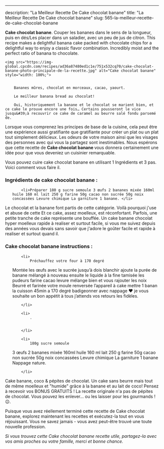 ---
description: "La Meilleur Recette De Cake chocolat banane"
title: "La Meilleur Recette De Cake chocolat banane"
slug: 565-la-meilleur-recette-de-cake-chocolat-banane

<p>
	<strong>Cake chocolat banane</strong>. 
	Couper les bananes dans le sens de la longueur, puis en dés/Les placer dans un saladier, avec un peu de jus de citron. This recipe makes a delightful banana cake packed with chocolate chips for a delightful way to enjoy a classic flavor combination. Incredibly moist and the perfect ratio of banana to chocolate.
</p>
<p>
	
	<img src="https://img-global.cpcdn.com/recipes/ad36a87480ed1c1e/751x532cq70/cake-chocolat-banane-photo-principale-de-la-recette.jpg" alt="Cake chocolat banane" style="width: 100%;">
	
	
		Bananes mûres, chocolat en morceaux, cacao, yaourt.
	
		Le meilleur banana bread au chocolat!
	
		Oui, historiquement la banane et le chocolat se marient bien, et ce cake le prouve encore une fois… Certains pousseront le vice jusqu&#39;à recouvrir ce cake de caramel au beurre salé fondu parsemé de.
	
</p>

Lorsque vous comprenez les principes de base de la cuisine, cela peut être une expérience aussi gratifiante que gratifiante pour créer un plat ou un plat tout simplement délicieux. Les odeurs de votre maison ainsi que les visages des personnes avec qui vous la partagez sont inestimables. Nous espérons que cette recette de <strong> Cake chocolat banane </strong> vous donnera certainement une idée pour que vous deveniez un cuisinier remarquable.

<!--inarticleads1-->

Vous pouvez cuire cake chocolat banane en utilisant 1 Ingrédients et 3 pas. Voici comment vous faire il.

<h3>Ingrédients de cake chocolat banane :</h3>

<ol>
	
		<li>Préparer 180 g sucre semoule 3 œufs 2 bananes mixée 160ml huile 160 ml lait 250 g farine 50g cacao non sucrée 50g noix concassées Levure chimique La garniture 1 banane. </li>
	
</ol>

Le chocolat et la banane font partis de cette catégorie. Voilà pourquoi j&#39;use et abuse de cette Et ce cake, assez moelleux, est réconfortant. Parfois, une petite tranche de cake représente une bouffée. Un cake banane chocolat hyper moelleux rapide à realiser et surtout facile, si vous me suivez depuis des années vous devais sans savoir que j&#39;adore le goûter facile et rapide à realiser et surtout quand il. 

<!--inarticleads2-->

<h3>Cake chocolat banane instructions :</h3>

<ol>
	
		<li>
			Préchauffez votre four à 170 degré 
Montée les œufs avec le sucrée jusqu’à dois blanchir ajoute la purée de banane mélangé à nouveau ensuite le liquide à la fine tamisée les pudeurs farine cacao levure mélange bien et vous rajouter les noix 
Beurré et farinée votre moule renversée l’appareil à cake mettre 1 banan la cuisson 45min a 170 degré badigeonner avec nappage ❤️ je vous souhaite un bon appétit à tous j’attends vos retours les fidèles.
			
			
		</li>
	
		<li>
			.
			
			
		</li>
	
		<li>
			180g sucre semoule 
3 œufs 
2 bananes mixée
160ml huile 
160 ml lait 
250 g farine 
50g cacao non sucrée 
50g noix concassées 
Levure chimique 
La garniture 
1 banane 
Nappage nature.
			
			
		</li>
	
</ol>

Cake banane, coco &amp; pépites de chocolat. Un cake sans beurre mais tout de même moelleux et &#34;humide&#34; grâce à la banane et au lait de coco! Pensez à recevoir vos BONUS GRATUITS ! La recette originale n&#39;a pas de pépites de chocolat. Vous pouvez les enlever… ou les laisser pour les gourmands ! 😉. 

<!--inarticleads1-->

<p>
Puisque vous avez réellement terminé cette recette de Cake chocolat banane, explorez maintenant les recettes et exécutez-la tout en vous réjouissant. Vous ne savez jamais - vous avez peut-être trouvé une toute nouvelle profession.
</p>

<p>
<i>Si vous trouvez cette Cake chocolat banane recette utile, partagez-la avec vos amis proches ou votre famille, merci et bonne chance.</i>
</p>
